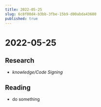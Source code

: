 ```yaml
---
title: 2022-05-25
slug: 6c8f00d4-b3bb-3fbe-15b9-d00abda43680
published: true
---
```


# 2022-05-25

## Research

* *knowledge/Code Signing*

## Reading

* do something
